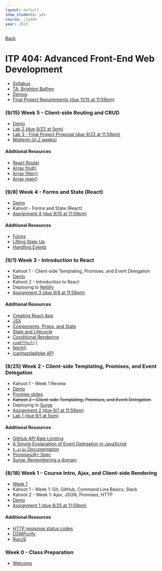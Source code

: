 ```yaml
---
layout: default
show_students: yes
course: itp404
year: 2020
---
```


[Back](/teaching)

# ITP 404: Advanced Front-End Web Development

- [Syllabus](https://web-app.usc.edu/soc/syllabus/20203/31835.pdf)
- [TA: Brighton Balfrey](balfrey@usc.edu)
- [Demos](https://github.com/ITP-404-Fall-2020-Demos)
- [Final Project Requirements (due 11/15 at 11:59pm)](/teaching/2020/final-projects/itp404)

<!--

### (9/22) Week 6 - REST APIs and JSON Server

- [Demo](https://github.com/ITP-404-Fall-2020-Demos/week6)
- [Assignment 5 (due 9/29 at 11:59pm)](/teaching/2020/assignments/itp404/assignment-5)
- [Lab 4 (due 10/6 at 11:59pm)](/teaching/2020/labs/design-a-rest-api)

#### Additional Resources

- [REST API Conventions](https://docs.google.com/presentation/d/1joQ6IWtTn39v3-mSCE4wOopkBkZ3an_SMtSzVR3NsdQ/edit#slide=id.g18398fd98d_0_198)
- [JSON Server](https://github.com/typicode/json-server)

-->

### (9/15) Week 5 - Client-side Routing and CRUD

- [Demo](https://github.com/ITP-404-Fall-2020-Demos/week5)
- [Lab 2 (due 9/22 at 5pm)](/teaching/2020/labs/array-methods)
- [Lab 3 - Final Project Proposal (due 9/22 at 11:59pm)](/teaching/2020/labs/itp404-project-proposal)
- [Midterm (in 2 weeks)](/teaching/2020/midterms/itp404)

#### Additional Resources

- [React Router](https://reactrouter.com/web/guides/quick-start)
- [Array find()](https://www.w3schools.com/JSREF/jsref_find.asp)
- [Array filter()](https://www.w3schools.com/JSREF/jsref_filter.asp)
- [Array map()](https://www.w3schools.com/JSREF/jsref_map.asp)

### (9/8) Week 4 - Forms and State (React)

- [Demo](https://github.com/ITP-404-Fall-2020-Demos/week4)
- Kahoot - Forms and State (React)
- [Assignment 4 (due 9/15 at 11:59pm)](/teaching/2020/assignments/itp404/assignment-4)

#### Additional Resources

- [Forms](https://reactjs.org/docs/forms.html)
- [Lifting State Up](https://reactjs.org/docs/lifting-state-up.html)
- [Handling Events](https://reactjs.org/docs/handling-events.html)

### (9/1) Week 3 - Introduction to React

- Kahoot 1 - Client-side Templating, Promises, and Event Delegation
- [Demo](https://github.com/ITP-404-Fall-2020-Demos/week3)
- Kahoot 2 - Introduction to React
- Deploying to [Netlify](https://www.netlify.com/)
- [Assignment 3 (due 9/8 at 11:59pm)](/teaching/2020/assignments/itp404/assignment-3)

#### Additional Resources

- [Creating React App](https://reactjs.org/docs/create-a-new-react-app.html#create-react-app)
- [JSX](https://reactjs.org/docs/introducing-jsx.html)
- [Components, Props, and State](https://reactjs.org/docs/components-and-props.html)
- [State and Lifecycle](https://reactjs.org/docs/state-and-lifecycle.html)
- [Conditional Rendering](https://reactjs.org/docs/conditional-rendering.html)
- [`useEffect()`](https://reactjs.org/docs/hooks-effect.html)
- [fetch()](https://developer.mozilla.org/en-US/docs/Web/API/Fetch_API/Using_Fetch)
- [icanhazdadjoke API](https://icanhazdadjoke.com/api)

### (8/25) Week 2 - Client-side Templating, Promises, and Event Delegation

- Kahoot 1 - Week 1 Review
- [Demo](https://github.com/ITP-404-Fall-2020-Demos/week2)
- [Promise slides](https://docs.google.com/presentation/d/11o5AdHIDX3_DBnh9QoDHSeNhb_PkMeLfLpa1-ly8vsg/edit?usp=sharing)
- ~~Kahoot 2 - Client-side Templating, Promises, and Event Delegation~~
- Deploying to [Surge](https://surge.sh/)
- [Assignment 2 (due 9/1 at 11:59pm)](/teaching/2020/assignments/itp404/assignment-2)
- [Lab 1 (due 9/1 at 5pm)](/teaching/2020/labs/web-components)

#### Additional Resources

- [GitHub API Rate Limiting](https://docs.github.com/en/rest/overview/resources-in-the-rest-api#rate-limiting)
- [A Simple Explanation of Event Delegation in JavaScript](https://dmitripavlutin.com/javascript-event-delegation/)
- [`$.ajax` Documentation](https://api.jquery.com/jquery.ajax/)
- [Promises/A+ Spec](https://promisesaplus.com/)
- [Surge: Remembering a domain](https://surge.sh/help/remembering-a-domain)

### (8/18) Week 1 - Course Intro, Ajax, and Client-side Rendering

- [Week 1](https://docs.google.com/presentation/d/1r-3XtJXG_Y9_grUYhEidIaCz0SOYWcAKugGrGrrc8Lo/edit?usp=sharing)
- Kahoot 1 - Week 1: Git, GitHub, Command Line Basics, Slack
- Kahoot 2 - Week 1: Ajax, JSON, Promises, HTTP
- [Demo](https://github.com/ITP-404-Fall-2020-Demos/week1)
- [Assignment 1 (due 8/25 at 11:59pm)](/teaching/2020/assignments/itp404/assignment-1)

#### Additional Resources

- [HTTP response status codes](https://developer.mozilla.org/en-US/docs/Web/HTTP/Status)
- [DOMPurify](https://github.com/cure53/DOMPurify)
- [RunJS](https://runjs.dev/)

### Week 0 - Class Preparation

- [Welcome](/teaching/2020/welcome/itp404)

